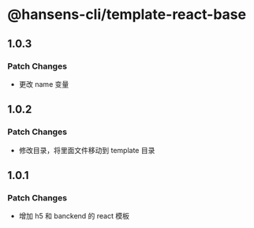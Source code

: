 # @hansens-cli/template-react-base

## 1.0.3

### Patch Changes

- 更改 name 变量

## 1.0.2

### Patch Changes

- 修改目录，将里面文件移动到 template 目录

## 1.0.1

### Patch Changes

- 增加 h5 和 banckend 的 react 模板
